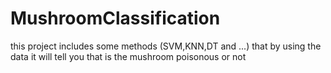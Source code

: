 # MushroomClassification
this project includes some methods (SVM,KNN,DT and ...) that by using the data it will tell you that is the mushroom poisonous or not
